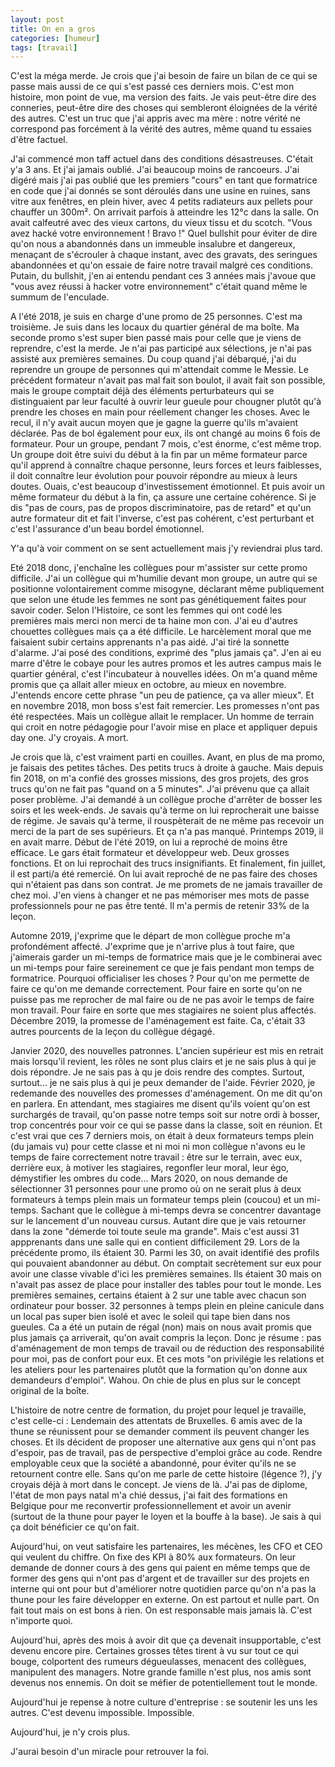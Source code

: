 ```yaml
---
layout: post
title: On en a gros
categories: [humeur]
tags: [travail]
---
```


C'est la méga merde. Je crois que j'ai besoin de faire un bilan de ce qui se passe mais aussi de ce qui s'est passé ces derniers mois. C'est mon histoire, mon point de vue, ma version des faits. Je vais peut-être dire des conneries, peut-être dire des choses qui sembleront éloignées de la vérité des autres. C'est un truc que j'ai appris avec ma mère : notre vérité ne correspond pas forcément à la vérité des autres, même quand tu essaies d'être factuel.

J'ai commencé mon taff actuel dans des conditions désastreuses. C'était y'a 3 ans. Et j'ai jamais oublié. J'ai beaucoup moins de rancoeurs. J'ai digéré mais j'ai pas oublié que les premiers "cours" en tant que formatrice en code que j'ai donnés se sont déroulés dans une usine en ruines, sans vitre aux fenêtres, en plein hiver, avec 4 petits radiateurs aux pellets pour chauffer un 300m². On arrivait parfois à atteindre les 12°c dans la salle. On avait calfeutré avec des vieux cartons, du vieux tissu et du scotch. "Vous avez hacké votre environnement ! Bravo !" Quel bullshit pour éviter de dire qu'on nous a abandonnés dans un immeuble insalubre et dangereux, menaçant de s'écrouler à chaque instant, avec des gravats, des seringues abandonnées et qu'on essaie de faire notre travail malgré ces conditions.
Putain, du bullshit, j'en ai entendu pendant ces 3 années mais j'avoue que "vous avez réussi à hacker votre environnement" c'était quand même le summum de l'enculade.

A l'été 2018, je suis en charge d'une promo de 25 personnes. C'est ma troisième. Je suis dans les locaux du quartier général de ma boîte. Ma seconde promo s'est super bien passé mais pour celle que je viens de reprendre, c'est la merde. Je n'ai pas participé aux sélections, je n'ai pas assisté aux premières semaines. Du coup quand j'ai débarqué, j'ai du reprendre un groupe de personnes qui m'attendait comme le Messie. Le précédent formateur n'avait pas mal fait son boulot, il avait fait son possible, mais le groupe comptait déjà des éléments perturbateurs qui se distinguaient par leur faculté à ouvrir leur gueule pour chougner plutôt qu'à prendre les choses en main pour réellement changer les choses. Avec le recul, il n'y avait aucun moyen que je gagne la guerre qu'ils m'avaient déclarée. Pas de bol également pour eux, ils ont changé au moins 6 fois de formateur. Pour un groupe, pendant 7 mois, c'est énorme, c'est même trop. Un groupe doit être suivi du début à la fin par un même formateur parce qu'il apprend à connaître chaque personne, leurs forces et leurs faiblesses, il doit connaître leur évolution pour pouvoir répondre au mieux à leurs doutes. Ouais, c'est beaucoup d'investissement émotionnel. Et puis avoir un même formateur du début à la fin, ça assure une certaine cohérence. Si je dis "pas de cours, pas de propos discriminatoire, pas de retard" et qu'un autre formateur dit et fait l'inverse, c'est pas cohérent, c'est perturbant et c'est l'assurance d'un beau bordel émotionnel.

Y'a qu'à voir comment on se sent actuellement mais j'y reviendrai plus tard.

Eté 2018 donc, j'enchaîne les collègues pour m'assister sur cette promo difficile. J'ai un collègue qui m'humilie devant mon groupe, un autre qui se positionne volontairement comme misogyne, déclarant même publiquement que selon une étude les femmes ne sont pas génétiquement faites pour savoir coder. Selon l'Histoire, ce sont les femmes qui ont codé les premières mais merci non merci de ta haine mon con. J'ai eu d'autres chouettes collègues mais ça a été difficile. Le harcèlement moral que me faisaient subir certains apprenants n'a pas aidé. J'ai tiré la sonnette d'alarme. J'ai posé des conditions, exprimé des "plus jamais ça". J'en ai eu marre d'être le cobaye pour les autres promos et les autres campus mais le quartier général, c'est l'incubateur à nouvelles idées. On m'a quand même promis que ça allait aller mieux en octobre, au mieux en novembre. J'entends encore cette phrase "un peu de patience, ça va aller mieux".
Et en novembre 2018, mon boss s'est fait remercier. Les promesses n'ont pas été respectées. Mais un collègue allait le remplacer. Un homme de terrain qui croit en notre pédagogie pour l'avoir mise en place et appliquer depuis day one. J'y croyais. A mort.

Je crois que là, c'est vraiment parti en couilles. Avant, en plus de ma promo, je faisais des petites tâches. Des petits trucs à droite à gauche. Mais depuis fin 2018, on m'a confié des grosses missions, des gros projets, des gros trucs qu'on ne fait pas "quand on a 5 minutes". J'ai prévenu que ça allait poser problème. J'ai demandé à un collègue proche d'arrêter de bosser les soirs et les week-ends. Je savais qu'à terme on lui reprocherait une baisse de régime. Je savais qu'à terme, il rouspèterait de ne même pas recevoir un merci de la part de ses supérieurs. Et ça n'a pas manqué. Printemps 2019, il en avait marre. Début de l'été 2019, on lui a reproché de moins être efficace. Le gars était formateur et développeur web. Deux grosses fonctions. Et on lui reprochait des trucs insignifiants. Et finalement, fin juillet, il est parti/a été remercié. On lui avait reproché de ne pas faire des choses qui n'étaient pas dans son contrat. Je me promets de ne jamais travailler de chez moi. J'en viens à changer et ne pas mémoriser mes mots de passe professionnels pour ne pas être tenté. Il m'a permis de retenir 33% de la leçon.

Automne 2019, j'exprime que le départ de mon collègue proche m'a profondément affecté. J'exprime que je n'arrive plus à tout faire, que j'aimerais garder un mi-temps de formatrice mais que je le combinerai avec un mi-temps pour faire sereinement ce que je fais pendant mon temps de formatrice. Pourquoi officialiser les choses ? Pour qu'on me permette de faire ce qu'on me demande correctement. Pour faire en sorte qu'on ne puisse pas me reprocher de mal faire ou de ne pas avoir le temps de faire mon travail. Pour faire en sorte que mes stagiaires ne soient plus affectés. Décembre 2019, la promesse de l'aménagement est faite. Ca, c'était 33 autres pourcents de la leçon du collègue dégagé.

Janvier 2020, des nouvelles patronnes. L'ancien supérieur est mis en retrait mais lorsqu'il revient, les rôles ne sont plus clairs et je ne sais plus à qui je dois répondre. Je ne sais pas à qu je dois rendre des comptes. Surtout, surtout... je ne sais plus à qui je peux demander de l'aide.
Février 2020, je redemande des nouvelles des promesses d'aménagement. On me dit qu'on en parlera. En attendant, mes stagiaires me disent qu'ils voient qu'on est surchargés de travail, qu'on passe notre temps soit sur notre ordi à bosser, trop concentrés pour voir ce qui se passe dans la classe, soit en réunion. Et c'est vrai que ces 7 derniers mois, on était à deux formateurs temps plein (du jamais vu) pour cette classe et ni moi ni mon collègue n'avons eu le temps de faire correctement notre travail : être sur le terrain, avec eux, derrière eux, à motiver les stagiaires, regonfler leur moral, leur égo, démystifier les ombres du code...
Mars 2020, on nous demande de sélectionner 31 personnes pour une promo où on ne serait plus à deux formateurs à temps plein mais un formateur temps plein (coucou) et un mi-temps. Sachant que le collègue à mi-temps devra se concentrer davantage sur le lancement d'un nouveau cursus. Autant dire que je vais retourner dans la zone "démerde toi toute seule ma grande".
Mais c'est aussi 31 appprenants dans une salle qui en contient difficilement 29. Lors de la précédente promo, ils étaient 30. Parmi les 30, on avait identifié des profils qui pouvaient abandonner au début. On comptait secrètement sur eux pour avoir une classe vivable d'ici les premières semaines. Ils étaient 30 mais on n'avait pas assez de place pour installer des tables pour tout le monde. Les premières semaines, certains étaient à 2 sur une table avec chacun son ordinateur pour bosser. 32 personnes à temps plein en pleine canicule dans un local pas super bien isolé et avec le soleil qui tape bien dans nos gueules. Ca a été un putain de régal (non) mais on nous avait promis que plus jamais ça arriverait, qu'on avait compris la leçon.
Donc je résume : pas d'aménagement de mon temps de travail ou de réduction des responsabilité pour moi, pas de confort pour eux. Et ces mots "on privilégie les relations et les ateliers pour les partenaires plutôt que la formation qu'on donne aux demandeurs d'emploi". Wahou. On chie de plus en plus sur le concept original de la boîte.

L'histoire de notre centre de formation, du projet pour lequel je travaille, c'est celle-ci :
Lendemain des attentats de Bruxelles. 6 amis avec de la thune se réunissent pour se demander comment ils peuvent changer les choses. Et ils décident de proposer une alternative aux gens qui n'ont pas d'espoir, pas de travail, pas de perspective d'emploi grâce au code.
Rendre employable ceux que la société a abandonné, pour éviter qu'ils ne se retournent contre elle. Sans qu'on me parle de cette histoire (légence ?), j'y croyais déjà à mort dans le concept. Je viens de là. J'ai pas de diplome, l'état de mon pays natal m'a chié dessus, j'ai fait des formations en Belgique pour me reconvertir professionnellement et avoir un avenir (surtout de la thune pour payer le loyen et la bouffe à la base). Je sais à qui ça doit bénéficier ce qu'on fait.

Aujourd'hui, on veut satisfaire les partenaires, les mécènes, les CFO et CEO qui veulent du chiffre. On fixe des KPI à 80% aux formateurs. On leur demande de donner cours à des gens qui paient en même temps que de former des gens qui n'ont pas d'argent et de travailler sur des projets en interne qui ont pour but d'améliorer notre quotidien parce qu'on n'a pas la thune pour les faire développer en externe.
On est partout et nulle part. On fait tout mais on est bons à rien. On est responsable mais jamais là.
C'est n'importe quoi.

Aujourd'hui, après des mois à avoir dit que ça devenait insupportable, c'est devenu encore pire. Certaines grosses têtes tirent à vu sur tout ce qui bouge, colportent des rumeurs dégueulasses, menacent des collègues, manipulent des managers. Notre grande famille n'est plus, nos amis sont devenus nos ennemis. On doit se méfier de potentiellement tout le monde.

Aujourd'hui je repense à notre culture d'entreprise : se soutenir les uns les autres. C'est devenu impossible. Impossible.

Aujourd'hui, je n'y crois plus.

J'aurai besoin d'un miracle pour retrouver la foi.

